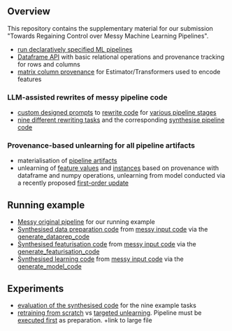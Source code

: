 ## Overview

This repository contains the supplementary material for our submission "Towards Regaining Control over
Messy Machine Learning Pipelines".

 * [run declaratively specified ML pipelines](lester/classification.py)
 * [Dataframe API](lester/__init__.py) with basic relational operations and provenance tracking for rows and columns
 * [matrix column provenance](lester/feature_provenance.py) for Estimator/Transformers used to encode features

### LLM-assisted rewrites of messy pipeline code

 * [custom designed prompts](lester/rewrite/prompts.py) to [rewrite code](lester/rewrite/__init__.py) for [various pipeline stages](lester/benchmark/__init__.py)
 * [nine different rewriting tasks](lester/benchmark) and the corresponding [synthesise pipeline code](synthesised_code.py)

### Provenance-based unlearning for all pipeline artifacts

 * materialisation of [pipeline artifacts](lester/unlearning/artifacts.py)
 * unlearning of [feature values](lester/unlearning/feature_deletion.py) and [instances](lester/unlearning/instance_deletion.py) based on provenance with dataframe and numpy operations, unlearning from model conducted via a recently proposed [first-order update](https://www.ndss-symposium.org/wp-content/uploads/2023/02/ndss2023_s87_paper.pdf)

## Running example

 * [Messy original pipeline](messy_original_pipeline.py) for our running example
 *  [Synthesised data preparation code](synthesised_code.py#L2) from [messy input code](lester/benchmark/creditcard_dataprep.py)  via the [generate_dataprep_code](lester/rewrite/__init__.py#L17)
 *  [Synthesised featurisation code](synthesised_code.py#L117) from [messy input code](lester/benchmark/creditcard_featurisation.py) via the [generate_featurisation_code](lester/rewrite/__init__.py#L40)
 *  [Synthesised learning code](synthesised_code.py#L117) from [messy input code](lester/benchmark/sklearnlogreg_model.py) via the  [generate_model_code](lester/rewrite/__init__.py#L54)

## Experiments

* [evaluation of the synthesised code](experiment__rewrite.py) for the nine example tasks
* [retraining from scratch](experiment__retraining_time.py) vs [targeted unlearning](experiment__unlearning.py). Pipeline must be [executed first](run_rewritten_pipeline.py) as preparation. +link to large file
  
